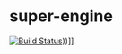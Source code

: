 # super-engine

[![Build Status](https://travis-ci.org/pipehappy1/super-engine.svg?branch=master)](https://travis-ci.org/pipehappy1/super-engine)))]]

